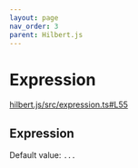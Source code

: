 ```yaml
---
layout: page
nav_order: 3
parent: Hilbert.js
---
```


# Expression

<div class="docs-item" markdown="1">

<div><a class="source" target="_blank" href="https://github.com/mathigon/hilbert.js/tree/master/src/hilbert.js/src/expression.ts#L55">hilbert.js/src/expression.ts#L55</a></div>

## Expression

Default value: `...`

</div>
